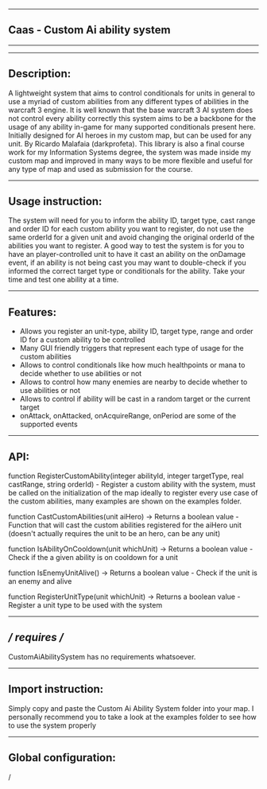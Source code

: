 ------------
Caas - Custom Ai ability system
------------
************************************************************************************

   ------------
   Description:
   ------------
   A lightweight system that aims to control conditionals for units in general to use a myriad of custom abilities from any
   different types of abilities in the warcraft 3 engine. It is well known that the base warcraft 3 AI system does not control every ability correctly
   this system aims to be a backbone for the usage of any ability in-game for many supported conditionals present here.
   Initially designed for AI heroes in my custom map, but can be used for any unit.
   By Ricardo Malafaia (darkprofeta).
   This library is also a final course work for my Information Systems degree, the system was made inside my custom map
   and improved in many ways to be more flexible and useful for any type of map and used as submission for the course. 

   -------------------
   Usage instruction:
   -------------------
   The system will need for you to inform the ability ID, target type, cast range and order ID for each custom 
   ability you want to register, do not use the same orderId for a given unit and avoid changing the original orderId
   of the abilities you want to register.
   A good way to test the system is for you to have an player-controlled unit to have it cast an ability on the 
   onDamage event, if an ability is not being cast you may want to double-check if you informed the correct target type
   or conditionals for the ability. 
   Take your time and test one ability at a time.

   ---------
   Features:
   ---------
   - Allows you register an unit-type, ability ID, target type, range and order ID for a custom ability to be controlled
   - Many GUI friendly triggers that represent each type of usage for the custom abilities
   - Allows to control conditionals like how much healthpoints or mana to decide whether to use abilities or not
   - Allows to control how many enemies are nearby to decide whether to use abilities or not
   - Allows to control if ability will be cast in a random target or the current target
   - onAttack, onAttacked, onAcquireRange, onPeriod are some of the supported events

   ----
   API:
   ----
   function RegisterCustomAbility(integer abilityId, integer targetType, real castRange, string orderId)
     - Register a custom ability with the system, must be called on the initialization of the map ideally to register
    every use case of the custom abilities, many examples are shown on the examples folder.

   function CastCustomAbilities(unit aiHero) -> Returns a boolean value
     - Function that will cast the custom abilities registered for the aiHero unit 
    (doesn't actually requires the unit to be an hero, can be any unit)

   function IsAbilityOnCooldown(unit whichUnit) -> Returns a boolean value
     - Check if the a given ability is on cooldown for a unit

   function IsEnemyUnitAlive() -> Returns a boolean value
     - Check if the unit is an enemy and alive

   function RegisterUnitType(unit whichUnit) -> Returns a boolean value
     - Register a unit type to be used with the system


   --------------
   */ requires /*
   --------------
   CustomAiAbilitySystem has no requirements whatsoever.


   -------------------
   Import instruction:
   -------------------
   Simply copy and paste the Custom Ai Ability System folder into your map.
   I personally recommend you to take a look at the examples folder to see how to use the system properly

   ---------------------
   Global configuration:
   ---------------------
/